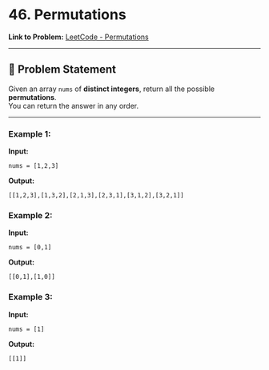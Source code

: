 # 46. Permutations

**Link to Problem:** [LeetCode - Permutations](https://leetcode.com/problems/permutations/)

---

## 📌 Problem Statement

Given an array `nums` of **distinct integers**, return all the possible **permutations**.  
You can return the answer in any order.

---

### Example 1:

**Input:**
```text
nums = [1,2,3]
```

**Output:**
```text
[[1,2,3],[1,3,2],[2,1,3],[2,3,1],[3,1,2],[3,2,1]]
```


### Example 2:

**Input:**
```text
nums = [0,1]
```

**Output:**
```text
[[0,1],[1,0]]
```

### Example 3:

**Input:**
```text
nums = [1]
```

**Output:**
```text
[[1]]
```